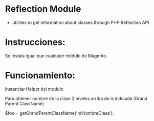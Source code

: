 Reflection Module
=================

 * utilities to get information about classes through PHP Reflection API

Instrucciones:
=================

Se instala igual que cualquier módulo de Magento.

Funcionamiento:
=================
Instanciar Helper del modulo.

Para obtener nombre de la clase 2 niveles arriba de la indicada (Grand Parent ClassName)

$foo = getGrandParentClassName('miNombreClase');
```
